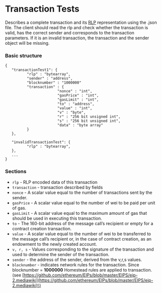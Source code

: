 # Transaction Tests

Describes a complete transaction and its [RLP](https://github.com/ethereum/wiki/wiki/RLP) representation using the .json file. The client should read the rlp and check whether the transaction is valid, has the correct sender and corresponds to the transaction parameters. If it is an invalid transaction, the transaction and the sender object will be missing.

### Basic structure

```text
{
   "transactionTest1": {
          "rlp" : "bytearray",
          "sender" : "address",
          "blocknumber" : "1000000"
          "transaction" : {
                        "nonce" : "int",
                        "gasPrice" : "int",
                        "gasLimit" : "int",
                        "to" : "address",
                        "value" : "int",
                        "v" : "byte",
                        "r" : "256 bit unsigned int",
                        "s" : "256 bit unsigned int",
                        "data" : "byte array"
          }
   },

   "invalidTransactionTest": {
          "rlp" : "bytearray",
   },
   ...
}
```

### Sections

* `rlp` - RLP encoded data of this transaction
* `transaction` - transaction described by fields
* `nonce` - A scalar value equal to the number of transactions sent by the sender.
* `gasPrice` - A scalar value equal to the number of wei to be paid per unit of gas.
* `gasLimit` - A scalar value equal to the maximum amount of gas that should be used in executing this transaction.
* `to` - The 160-bit address of the message call’s recipient or empty for a contract creation transaction.
* `value` - A scalar value equal to the number of wei to be transferred to the message call’s recipient or, in the case of contract creation, as an endowment to the newly created account.
* `v, r, s` - Values corresponding to the signature of the transaction and used to determine the sender of the transaction.
* `sender` - the address of the sender, derived from the v,r,s values.
* `blocknumber` - indicates network rules for the transaction. Since blocknumber = **1000000** Homestead rules are applied to transaction. \(see [https://github.com/ethereum/EIPs/blob/master/EIPS/eip-2.mediawiki](https://github.com/ethereum/EIPs/blob/master/EIPS/eip-2.mediawiki)\)

